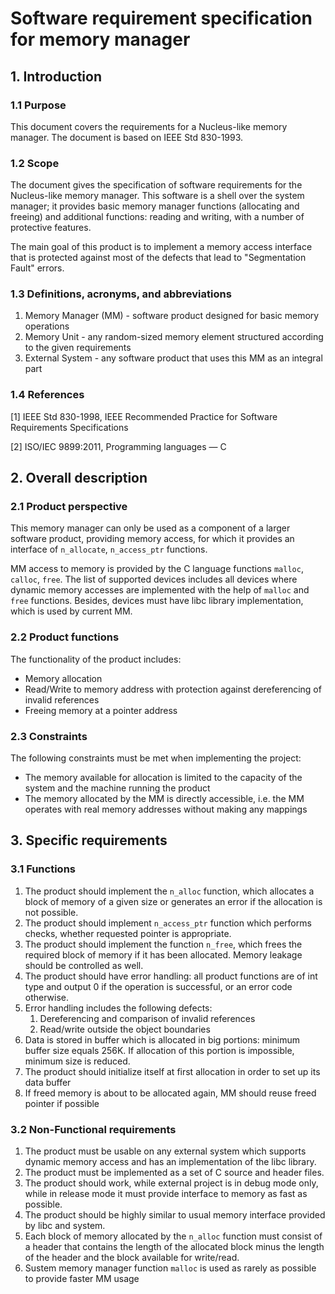 # Software requirement specification for memory manager

## 1. Introduction

### 1.1 Purpose
This document covers the requirements for a Nucleus-like memory manager. The document is based on IEEE Std 830-1993.

### 1.2 Scope
The document gives the specification of software requirements for the Nucleus-like memory manager. This software is a shell over the system manager; it provides basic memory manager functions (allocating and freeing) and additional functions: reading and writing, with a number of protective features.
 
The main goal of this product is to implement a memory access interface that is protected against most of the defects that lead to "Segmentation Fault" errors.

### 1.3 Definitions, acronyms, and abbreviations
1. Memory Manager (MM) - software product designed for basic memory operations
2. Memory Unit - any random-sized memory element structured according to the given requirements
3. External System - any software product that uses this MM as an integral part

### 1.4 References
[1] IEEE Std 830-1998, IEEE Recommended Practice for Software Requirements Specifications

[2] ISO/IEC 9899:2011, Programming languages — С

## 2. Overall description

### 2.1 Product perspective
This memory manager can only be used as a component of a larger software product, providing memory access, for which it provides an interface of `n_allocate`, `n_access_ptr` functions.

MM access to memory is provided by the C language functions `malloc`, `calloc`, `free`.
The list of supported devices includes all devices where dynamic memory accesses are implemented with the help of `malloc` and `free` functions. Besides, devices must have libc library implementation, which is used by current MM. 

### 2.2 Product functions
The functionality of the product includes:

* Memory allocation
* Read/Write to memory address with protection against dereferencing of invalid references
* Freeing memory at a pointer address

### 2.3 Constraints
The following constraints must be met when implementing the project:
- The memory available for allocation is limited to the capacity of the system and the machine running the product
- The memory allocated by the MM is directly accessible, i.e. the MM operates with real memory addresses without making any mappings

## 3. Specific requirements

### 3.1 Functions
1.	The product should implement the `n_alloc` function, which allocates a block of memory of a given size or generates an error if the allocation is not possible.
2.	The product should implement `n_access_ptr` function which performs checks, whether requested pointer is appropriate.
3.	The product should implement the function `n_free`, which frees the required block of memory if it has been allocated. Memory leakage should be controlled as well.
4.	The product should have error handling: all product functions are of int type and output 0 if the operation is successful, or an error code otherwise.
5.	Error handling includes the following defects: 
    1. Dereferencing and comparison of invalid references
    2. Read/write outside the object boundaries
5. Data is stored in buffer which is allocated in big portions: minimum buffer size equals 256K. If allocation of this portion is impossible, minimum size is reduced.
6. The product should initialize itself at first allocation in order to set up its data buffer
7. If freed memory is about to be allocated again, MM should reuse freed pointer if possible
	
### 3.2 Non-Functional requirements
1. The product must be usable on any external system which supports dynamic memory access and has an implementation of the libc library.
2.	The product must be implemented as a set of C source and header files.
3. The product should work, while external project is in debug mode only, while in release mode it must provide interface to memory as fast as possible.
3. The product should be highly similar to usual memory interface provided by libc and system.
3.	Each block of memory allocated by the `n_alloc` function must consist of a header that contains the length of the allocated block minus the length of the header and the block available for write/read.
4. Sustem memory manager function `malloc` is used as rarely as possible to provide faster MM usage